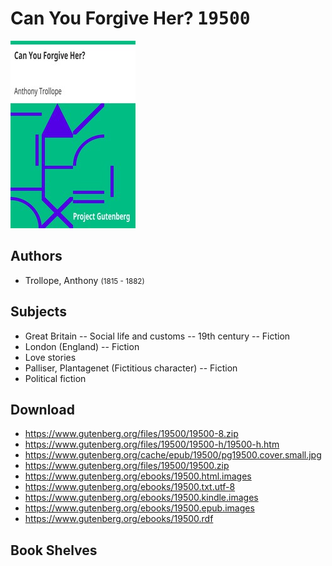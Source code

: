 # Can You Forgive Her? <kbd>19500</kbd>

![](./cover.medium.jpg "")

## Authors


 - Trollope, Anthony <small>(1815 - 1882)</small>

## Subjects


 - Great Britain -- Social life and customs -- 19th century -- Fiction
 - London (England) -- Fiction
 - Love stories
 - Palliser, Plantagenet (Fictitious character) -- Fiction
 - Political fiction

## Download


 - https://www.gutenberg.org/files/19500/19500-8.zip
 - https://www.gutenberg.org/files/19500/19500-h/19500-h.htm
 - https://www.gutenberg.org/cache/epub/19500/pg19500.cover.small.jpg
 - https://www.gutenberg.org/files/19500/19500.zip
 - https://www.gutenberg.org/ebooks/19500.html.images
 - https://www.gutenberg.org/ebooks/19500.txt.utf-8
 - https://www.gutenberg.org/ebooks/19500.kindle.images
 - https://www.gutenberg.org/ebooks/19500.epub.images
 - https://www.gutenberg.org/ebooks/19500.rdf

## Book Shelves


